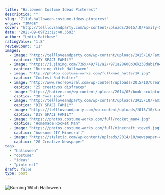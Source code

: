 ```yaml
---
title: "Halloween Costume Ideas Pinterest"
description: ""
slug: "71116-halloween-costume-ideas-pinterest"
engine: "IMAGE"
cover: "http://tellloveandparty.com/wp-content/uploads/2015/10/Family-Space-Costume-ideas-Tell-Love-and-Party.jpg"
date: "2021-09-09T21:19:40.359Z"
author: "Lydia Matthews"
ratingValue: "1.8"
reviewCount: "11"
images:
  - image: "http://tellloveandparty.com/wp-content/uploads/2015/10/Family-Space-Costume-ideas-Tell-Love-and-Party.jpg"
    caption: "DIY SPACE FAMILY"
  - image: "https://i.pinimg.com/736x/49/71/a2/4971a28600b36b238dab1f8464dbf635.jpg"
    caption: "Burning Witch Halloween"
  - image: "http://photos.costume-works.com/full/mad_hatter10.jpg"
    caption: "Coolest Mad Hatter"
  - image: "http://www.recreoviral.com/wp-content/uploads/2015/10/Creativos-disfraces-para-mujeres-embarazadas-4.jpg"
    caption: "25 creativos disfraces"
  - image: "https://hative.com/wp-content/uploads/2014/05/book-sculptures/5-book-sculpture.jpg"
    caption: "20 Cool Book"
  - image: "http://tellloveandparty.com/wp-content/uploads/2015/10/Family-futuristic-costume-Tell-love-and-Party.jpg"
    caption: "DIY SPACE FAMILY"
  - image: "https://tellloveandparty.com/wp-content/uploads/2015/10/kids-space-costume-ideas-Tell-Love-and-party.jpg"
    caption: "DIY SPACE FAMILY"
  - image: "https://photos.costume-works.com/full/rocket_man4.jpg"
    caption: "Homemade Rocket Man"
  - image: "https://photos.costume-works.com/full/minecraft_steve9.jpg"
    caption: "Awesome DIY Minecraft"
  - image: "https://styletic.com/wp-content/uploads/2014/10/newspaper-craft-fashion-ideas/6-creative-newspaper-craft-fashion-ideas.jpg"
    caption: "20 Creative Newspaper"
tags:
  - "halloween"
  - "costume"
  - "ideas"
  - "pinterest"
draft: false
type: post
---
```



![Burning Witch Halloween](https://i.pinimg.com/736x/49/71/a2/4971a28600b36b238dab1f8464dbf635.jpg "Burning Witch Halloween")


<!--inArticleAds-->

<!--galleryOne-->


<!--inArticleAds-->

<!--galleryTwo-->


<!--galleryThree-->

